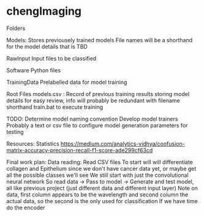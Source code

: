# chengImaging

Folders

Models: Stores previousely trained models
	File names will be a shorthand for the model details that is TBD

RawInput
	Input files to be classified

Software
	Python files

TrainingData
	Prelabelled data for model training

Root Files
	models.csv : Record of previous training results storing model details for easy review, info will probably be redundant with filename shorthand
	train.bat to execute training

TODO:
	Determine model naming convention
	Develop model trainers
	Probably a text or csv file to configure model generation parameters for testing

Resources:
	Statistics
		https://medium.com/analytics-vidhya/confusion-matrix-accuracy-precision-recall-f1-score-ade299cf63cd

Final work plan:
	Data reading: Read CSV files
	To start will will differentiate collagen and Epithelium since we don't have cancer data yet, or maybe get all the possible classes we'll see
	We still start with just the convolutional neural network
	So read data -> Pass to model -> Generate and test model, all like previous project (just different data and different input layer)
		Note on data, first column appears to be the wavelength and second column the actual data, so the second is the only used for classification
	If we have time do the encoder